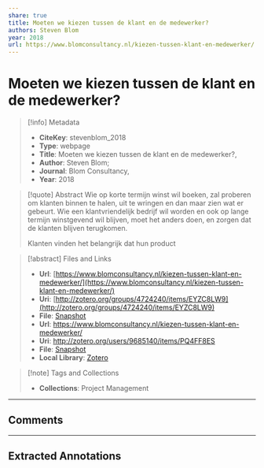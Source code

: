 ```yaml
---
share: true
title: Moeten we kiezen tussen de klant en de medewerker?
authors: Steven Blom
year: 2018 
url: https://www.blomconsultancy.nl/kiezen-tussen-klant-en-medewerker/
---
```


# Moeten we kiezen tussen de klant en de medewerker?

> [!info] Metadata
> - **CiteKey**: stevenblom_2018
> - **Type**: webpage
> - **Title**: Moeten we kiezen tussen de klant en de medewerker?, 
> - **Author**: Steven Blom;  
> - **Journal**: Blom Consultancy, 
> - **Year**: 2018 

> [!quote] Abstract
> Wie op korte termijn winst wil boeken, zal proberen om klanten binnen te halen, uit te wringen en dan maar zien wat er gebeurt. Wie een klantvriendelijk bedrijf wil worden en ook op lange termijn winstgevend wil blijven, moet het anders doen, en zorgen dat de klanten blijven terugkomen.
> 
> Klanten vinden het belangrijk dat hun product

> [!abstract] Files and Links
> - **Url**: [https://www.blomconsultancy.nl/kiezen-tussen-klant-en-medewerker/](https://www.blomconsultancy.nl/kiezen-tussen-klant-en-medewerker/)
> - **Uri**: [http://zotero.org/groups/4724240/items/EYZC8LW9](http://zotero.org/groups/4724240/items/EYZC8LW9)
> - **File**: [Snapshot](file:///Users/jan/Zotero/storage/WKA3K2DM/kiezen-tussen-klant-en-medewerker.html)
> - **Url**: https://www.blomconsultancy.nl/kiezen-tussen-klant-en-medewerker/
> - **Uri**: http://zotero.org/users/9685140/items/PQ4FF8ES
> - **File**: [Snapshot](file://C:%5CUsers%5C20003936%5CZotero%5Cstorage%5CJ3AET7UI%5Ckiezen-tussen-klant-en-medewerker.html)
> - **Local Library**: [Zotero]((zotero://select/library/items/PQ4FF8ES))

> [!note] Tags and Collections
> - **Collections**: Project Management

----

## Comments



----

## Extracted Annotations


